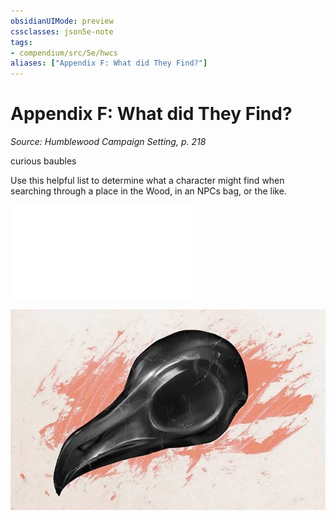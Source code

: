 ```yaml
---
obsidianUIMode: preview
cssclasses: json5e-note
tags:
- compendium/src/5e/hwcs
aliases: ["Appendix F: What did They Find?"]
---
```

# Appendix F: What did They Find?
*Source: Humblewood Campaign Setting, p. 218* 

curious baubles

Use this helpful list to determine what a character might find when searching through a place in the Wood, in an NPCs bag, or the like.

![Appendix F: What did They Find?; What did They Find?](Mechanics/tables/appendix-f-what-did-they-find-what-did-they-find-hwcs.md)

![](https://raw.githubusercontent.com/5etools-mirror-3/5etools-img/main/book/HWCS/WDTF.webp#center)